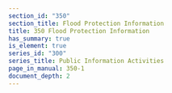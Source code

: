 ```yaml
---
section_id: "350"
section_title: Flood Protection Information
title: 350 Flood Protection Information
has_summary: true
is_element: true
series_id: "300"
series_title: Public Information Activities
page_in_manual: 350-1
document_depth: 2
---
```

